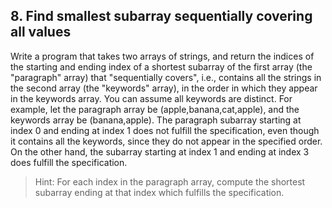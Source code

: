 ## 8. Find smallest subarray sequentially covering all values

Write a program that takes two arrays of strings, and return the indices of the starting and ending index of a shortest subarray of the first array (the "paragraph" array) that "sequentially covers", i.e., contains all the strings in the second array (the "keywords" array), in the order in which they appear in the keywords array. You can assume all keywords are distinct. For example, let the paragraph array be (apple,banana,cat,apple), and the keywords array be (banana,apple). The paragraph subarray starting at index 0 and ending at index 1 does not fulfill the specification, even though it contains all the keywords, since they do not appear in the specified order. On the other hand, the subarray starting at index 1 and ending at index 3 does fulfill the specification.

> Hint: For each index in the paragraph array, compute the shortest subarray ending at that index which fulfills the specification.